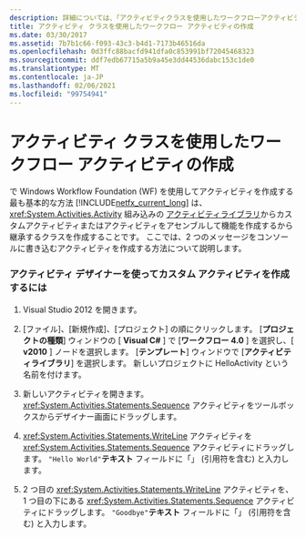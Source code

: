 ```yaml
---
description: 詳細については、「アクティビティクラスを使用したワークフローアクティビティの作成」を参照してください。
title: アクティビティ クラスを使用したワークフロー アクティビティの作成
ms.date: 03/30/2017
ms.assetid: 7b7b1c66-f093-43c3-b4d1-7173b46516da
ms.openlocfilehash: 0d3ffc88bacfd941dfa0c853991bf72045468323
ms.sourcegitcommit: ddf7edb67715a5b9a45e3dd44536dabc153c1de0
ms.translationtype: MT
ms.contentlocale: ja-JP
ms.lasthandoff: 02/06/2021
ms.locfileid: "99754941"
---
```

# <a name="workflow-activity-authoring-using-the-activity-class"></a>アクティビティ クラスを使用したワークフロー アクティビティの作成

で Windows Workflow Foundation (WF) を使用してアクティビティを作成する最も基本的な方法 [!INCLUDE[netfx_current_long](../../../includes/netfx-current-long-md.md)] は、 <xref:System.Activities.Activity> 組み込みの [アクティビティライブラリ](net-framework-4-5-built-in-activity-library.md)からカスタムアクティビティまたはアクティビティをアセンブルして機能を作成するから継承するクラスを作成することです。 ここでは、2 つのメッセージをコンソールに書き込むアクティビティを作成する方法について説明します。

### <a name="to-create-a-custom-activity-using-the-activity-designer"></a>アクティビティ デザイナーを使ってカスタム アクティビティを作成するには

1. Visual Studio 2012 を開きます。

2. [ファイル]、[新規作成]、[プロジェクト] の順にクリックします。 [**プロジェクトの種類**] ウィンドウの [ **Visual C#** ] で [**ワークフロー 4.0** ] を選択し、[ **v2010** ] ノードを選択します。 [**テンプレート**] ウィンドウで [**アクティビティライブラリ**] を選択します。 新しいプロジェクトに HelloActivity という名前を付けます。

3. 新しいアクティビティを開きます。  <xref:System.Activities.Statements.Sequence> アクティビティをツールボックスからデザイナー画面にドラッグします。

4. <xref:System.Activities.Statements.WriteLine> アクティビティを <xref:System.Activities.Statements.Sequence> アクティビティにドラッグします。 `"Hello World"`**テキスト** フィールドに「」 (引用符を含む) と入力します。

5. 2 つ目の <xref:System.Activities.Statements.WriteLine> アクティビティを、1 つ目の下にある <xref:System.Activities.Statements.Sequence> アクティビティにドラッグします。 `"Goodbye"`**テキスト** フィールドに「」 (引用符を含む) と入力します。
